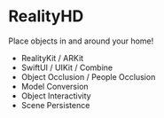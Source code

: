 # RealityHD

Place objects in and around your home!

- RealityKit / ARKit
- SwiftUI / UIKit / Combine
- Object Occlusion / People Occlusion
- Model Conversion
- Object Interactivity
- Scene Persistence
